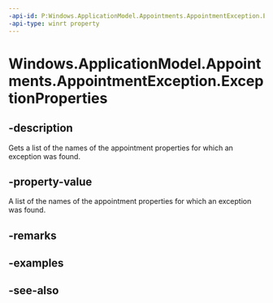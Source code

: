 ```yaml
---
-api-id: P:Windows.ApplicationModel.Appointments.AppointmentException.ExceptionProperties
-api-type: winrt property
---
```


<!-- Property syntax
public Windows.Foundation.Collections.IVectorView<string> ExceptionProperties { get; }
-->

# Windows.ApplicationModel.Appointments.AppointmentException.ExceptionProperties

## -description
Gets a list of the names of the appointment properties for which an exception was found.

## -property-value
A list of the names of the appointment properties for which an exception was found.

## -remarks

## -examples

## -see-also
